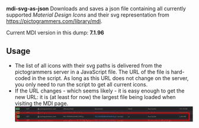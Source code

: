 **mdi-svg-as-json** Downloads and saves a json file containing all currently supported *Material Design Icons* and their svg representation from https://pictogrammers.com/library/mdi.

Current MDI version in this dump: **7.1.96**

## Usage

* The list of all icons with their svg paths is delivered from the pictogrammers server in a JavaScript file. The URL of the file is hard-coded in the script. As long as this URL does not change on the server, you only need to run the script to get all current icons.
* If the URL changes - which seems likely - it is easy enough to get the new URL: it is (at least for now) the largest file being loaded when visiting the MDI page.
![Streamdeck UI Usage Example](image/network-monitor.png)
